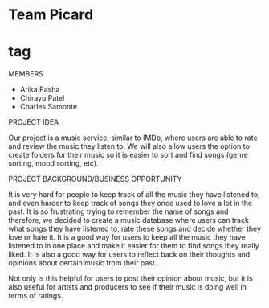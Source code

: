 # Team Picard <h1> tag

MEMBERS
 * Arika Pasha
 * Chirayu Patel
 * Charles Samonte
 
PROJECT IDEA

Our project is a music service, similar to IMDb, where users are able to rate and review the music they listen to. We will also allow users the option to create folders for their music so it is easier to sort and find songs (genre sorting, mood sorting, etc). 

PROJECT BACKGROUND/BUSINESS OPPORTUNITY

It is very hard for people to keep track of all the music they have listened to, and even harder to keep track of songs they once used to love a lot in the past. It is so frustrating trying to remember the name of songs and therefore, we decided to create a music database where users can track what songs they have listened to, rate these songs and decide whether they love or hate it. It is a good way for users to keep all the music they have listened to in one place and make it easier for them to find songs they really liked. It is also a good way for users to reflect back on their thoughts and opinions about certain music from their past. 

Not only is this helpful for users to post their opinion about music, but it is also useful for artists and producers to see if their music is doing well in terms of ratings.
